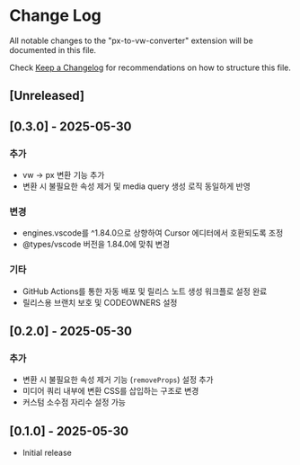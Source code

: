 # Change Log

All notable changes to the "px-to-vw-converter" extension will be documented in this file.

Check [Keep a Changelog](http://keepachangelog.com/) for recommendations on how to structure this file.

## [Unreleased]

## [0.3.0] - 2025-05-30

### 추가
- vw → px 변환 기능 추가
- 변환 시 불필요한 속성 제거 및 media query 생성 로직 동일하게 반영

### 변경
- engines.vscode를 ^1.84.0으로 상향하여 Cursor 에디터에서 호환되도록 조정
- @types/vscode 버전을 1.84.0에 맞춰 변경

### 기타
- GitHub Actions를 통한 자동 배포 및 릴리스 노트 생성 워크플로 설정 완료
- 릴리스용 브랜치 보호 및 CODEOWNERS 설정

## [0.2.0] - 2025-05-30

### 추가
- 변환 시 불필요한 속성 제거 기능 (`removeProps`) 설정 추가
- 미디어 쿼리 내부에 변환 CSS를 삽입하는 구조로 변경
- 커스텀 소수점 자리수 설정 가능

## [0.1.0] - 2025-05-30

- Initial release